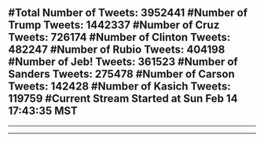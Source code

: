 #Total Number of Tweets: 3952441 
#Number of Trump Tweets: 1442337
#Number of Cruz Tweets: 726174
#Number of Clinton Tweets: 482247
#Number of Rubio Tweets: 404198
#Number of Jeb! Tweets: 361523
#Number of Sanders Tweets: 275478
#Number of Carson Tweets: 142428
#Number of Kasich Tweets: 119759
#Current Stream Started at Sun Feb 14 17:43:35 MST
---
---
---
